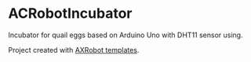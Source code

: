 # ACRobotIncubator
Incubator for quail eggs based on Arduino Uno with DHT11 sensor using.

Project created with [AXRobot templates](https://github.com/centrit/AXRobot).
